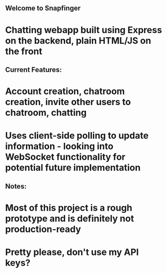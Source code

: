 ## Welcome to Snapfinger
# Chatting webapp built using Express on the backend, plain HTML/JS on the front

## Current Features:
# Account creation, chatroom creation, invite other users to chatroom, chatting
# Uses client-side polling to update information - looking into WebSocket functionality for potential future implementation

## Notes:
# Most of this project is a rough prototype and is definitely not production-ready
# Pretty please, don't use my API keys?
